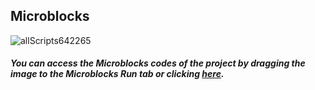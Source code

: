 ## Microblocks
![allScripts642265](https://user-images.githubusercontent.com/112697142/197174352-8680ad23-5582-4df9-83df-83e57599f505.png)


##### You can access the Microblocks codes of the project by dragging the image to the Microblocks Run tab or clicking [here](https://microblocks.fun/run/microblocks.html#scripts=GP%20Scripts%0Adepends%20%27PicoBricks%27%0A%0Ascript%20518%2076%20%7B%0AwhenStarted%0Ax%20%3D%20%28booleanConstant%20false%29%0A%7D%0A%0Ascript%20516%20188%20%7B%0AwhenCondition%20%28%28digitalReadOp%201%29%20%3D%3D%20%28booleanConstant%20true%29%29%0Aif%20%28x%20%3D%3D%20%28booleanConstant%20true%29%29%20%7B%0A%20%20pb_set_red_LED%20false%0A%20%20x%20%3D%20%28booleanConstant%20false%29%0A%7D%20else%20%7B%0A%20%20pb_set_red_LED%20true%0A%20%20x%20%3D%20%28booleanConstant%20true%29%0A%7D%0A%7D%0A%0A "here").
